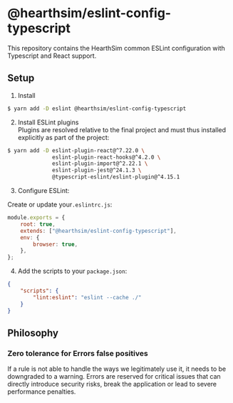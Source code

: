 # @hearthsim/eslint-config-typescript

This repository contains the HearthSim common ESLint configuration with Typescript and React support.

## Setup

1. Install

```bash
$ yarn add -D eslint @hearthsim/eslint-config-typescript
```

2. Install ESLint plugins  
Plugins are resolved relative to the final project and must thus installed explicitly as part of the project:

```bash
$ yarn add -D eslint-plugin-react@^7.22.0 \
              eslint-plugin-react-hooks@^4.2.0 \
              eslint-plugin-import@^2.22.1 \
              eslint-plugin-jest@^24.1.3 \
              @typescript-eslint/eslint-plugin@^4.15.1
```

3. Configure ESLint:

Create or update your`.eslintrc.js`:
```js
module.exports = {
	root: true,
	extends: ["@hearthsim/eslint-config-typescript"],
	env: {
		browser: true,
	},
};
```

4. Add the scripts to your `package.json`:

```json
{
	"scripts": {
		"lint:eslint": "eslint --cache ./"
	}
}

```

## Philosophy

### Zero tolerance for Errors false positives
   If a rule is not able to handle the ways we legitimately use it, it needs to be downgraded to a warning. 
   Errors are reserved for critical  issues that can directly introduce security risks, break the application or lead to severe performance penalties. 
